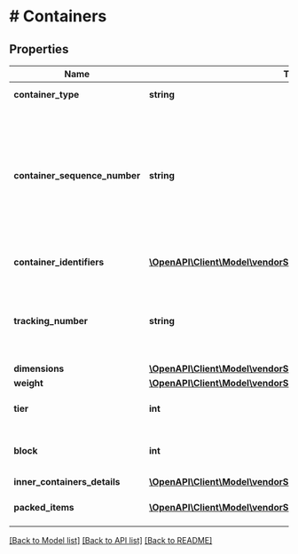 # # Containers

## Properties

Name | Type | Description | Notes
------------ | ------------- | ------------- | -------------
**container_type** | **string** | The type of container. |
**container_sequence_number** | **string** | An integer that must be submitted for multi-box shipments only, where one item may come in separate packages. | [optional]
**container_identifiers** | [**\OpenAPI\Client\Model\vendorShipments\ContainerIdentification[]**](ContainerIdentification.md) | A list of carton identifiers. |
**tracking_number** | **string** | The tracking number used for identifying the shipment. | [optional]
**dimensions** | [**\OpenAPI\Client\Model\vendorShipments\Dimensions**](Dimensions.md) |  | [optional]
**weight** | [**\OpenAPI\Client\Model\vendorShipments\Weight**](Weight.md) |  | [optional]
**tier** | **int** | Number of layers per pallet. | [optional]
**block** | **int** | Number of cartons per layer on the pallet. | [optional]
**inner_containers_details** | [**\OpenAPI\Client\Model\vendorShipments\InnerContainersDetails**](InnerContainersDetails.md) |  | [optional]
**packed_items** | [**\OpenAPI\Client\Model\vendorShipments\PackedItems[]**](PackedItems.md) | A list of packed items. | [optional]

[[Back to Model list]](../../README.md#models) [[Back to API list]](../../README.md#endpoints) [[Back to README]](../../README.md)
